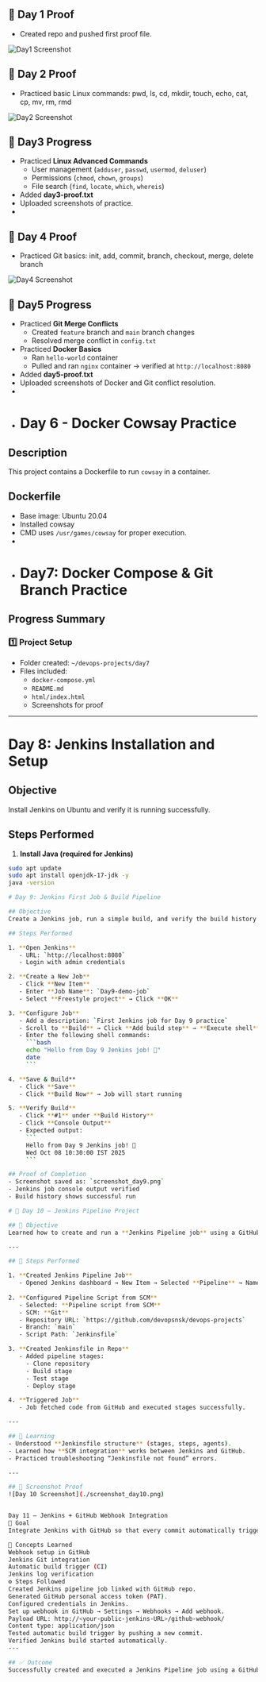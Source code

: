 ## 📅 Day 1 Proof
- Created repo and pushed first proof file.  

![Day1 Screenshot](day1/day1-screenshot.png)

## 📅 Day 2 Proof
- Practiced basic Linux commands: pwd, ls, cd, mkdir, touch, echo, cat, cp, mv, rm, rmd  

![Day2 Screenshot](day2/day2-screenshot.png)

## 📅 Day3 Progress

- Practiced **Linux Advanced Commands**
  - User management (`adduser`, `passwd`, `usermod`, `deluser`)
  - Permissions (`chmod`, `chown`, `groups`)
  - File search (`find`, `locate`, `which`, `whereis`)
- Added **day3-proof.txt**  
- Uploaded screenshots of practice.
-  
## 📅 Day 4 Proof
- Practiced Git basics: init, add, commit, branch, checkout, merge, delete branch  

![Day4 Screenshot](day4/day4-screenshot.png)

## 📅 Day5 Progress

- Practiced **Git Merge Conflicts**
  - Created `feature` branch and `main` branch changes
  - Resolved merge conflict in `config.txt`
- Practiced **Docker Basics**
  - Ran `hello-world` container
  - Pulled and ran `nginx` container → verified at `http://localhost:8080`
- Added **day5-proof.txt**  
- Uploaded screenshots of Docker and Git conflict resolution.
- 
- # Day 6 - Docker Cowsay Practice
## Description
This project contains a Dockerfile to run `cowsay` in a container.

## Dockerfile
- Base image: Ubuntu 20.04
- Installed cowsay
- CMD uses `/usr/games/cowsay` for proper execution.
- 
- # **Day7: Docker Compose & Git Branch Practice**

## **Progress Summary**

### **1️⃣ Project Setup**
- Folder created: `~/devops-projects/day7`
- Files included:
  - `docker-compose.yml`
  - `README.md`
  - `html/index.html`
  - Screenshots for proof

---

# Day 8: Jenkins Installation and Setup

## Objective
Install Jenkins on Ubuntu and verify it is running successfully.

## Steps Performed

1. **Install Java (required for Jenkins)**
```bash
sudo apt update
sudo apt install openjdk-17-jdk -y
java -version

# Day 9: Jenkins First Job & Build Pipeline

## Objective
Create a Jenkins job, run a simple build, and verify the build history and console output.

## Steps Performed

1. **Open Jenkins**
   - URL: `http://localhost:8080`
   - Login with admin credentials

2. **Create a New Job**
   - Click **New Item**
   - Enter **Job Name**: `Day9-demo-job`
   - Select **Freestyle project** → Click **OK**

3. **Configure Job**
   - Add a description: `First Jenkins job for Day 9 practice`
   - Scroll to **Build** → Click **Add build step** → **Execute shell**
   - Enter the following shell commands:
     ```bash
     echo "Hello from Day 9 Jenkins job! 🚀"
     date
     ```

4. **Save & Build**
   - Click **Save**
   - Click **Build Now** → Job will start running

5. **Verify Build**
   - Click **#1** under **Build History**
   - Click **Console Output**
   - Expected output:
     ```
     Hello from Day 9 Jenkins job! 🚀
     Wed Oct 08 10:30:00 IST 2025
     ```

## Proof of Completion
- Screenshot saved as: `screenshot_day9.png`
- Jenkins job console output verified
- Build history shows successful run

# 🚀 Day 10 – Jenkins Pipeline Project

## 🎯 Objective
Learned how to create and run a **Jenkins Pipeline job** using a GitHub repository as the SCM (Source Code Management).

---

## 🧩 Steps Performed

1. **Created Jenkins Pipeline Job**
   - Opened Jenkins dashboard → New Item → Selected **Pipeline** → Named it `Day10-Pipeline`.
   
2. **Configured Pipeline Script from SCM**
   - Selected: **Pipeline script from SCM**
   - SCM: **Git**
   - Repository URL: `https://github.com/devopsnsk/devops-projects`
   - Branch: `main`
   - Script Path: `Jenkinsfile`

3. **Created Jenkinsfile in Repo**
   - Added pipeline stages:
     - Clone repository  
     - Build stage  
     - Test stage  
     - Deploy stage  

4. **Triggered Job**
   - Job fetched code from GitHub and executed stages successfully.

---

## 🧠 Learning
- Understood **Jenkinsfile structure** (stages, steps, agents).
- Learned how **SCM integration** works between Jenkins and GitHub.
- Practiced troubleshooting “Jenkinsfile not found” errors.

---

## 📸 Screenshot Proof
![Day 10 Screenshot](./screenshot_day10.png)


Day 11 – Jenkins + GitHub Webhook Integration
🎯 Goal
Integrate Jenkins with GitHub so that every commit automatically triggers a Jenkins build.

🧠 Concepts Learned
Webhook setup in GitHub
Jenkins Git integration
Automatic build trigger (CI)
Jenkins log verification
⚙️ Steps Followed
Created Jenkins pipeline job linked with GitHub repo.
Generated GitHub personal access token (PAT).
Configured credentials in Jenkins.
Set up webhook in GitHub → Settings → Webhooks → Add webhook.
Payload URL: http://<your-public-jenkins-URL>/github-webhook/
Content type: application/json
Tested automatic build trigger by pushing a new commit.
Verified Jenkins build started automatically.
---

## ✅ Outcome
Successfully created and executed a Jenkins Pipeline job using a GitHub repository.


